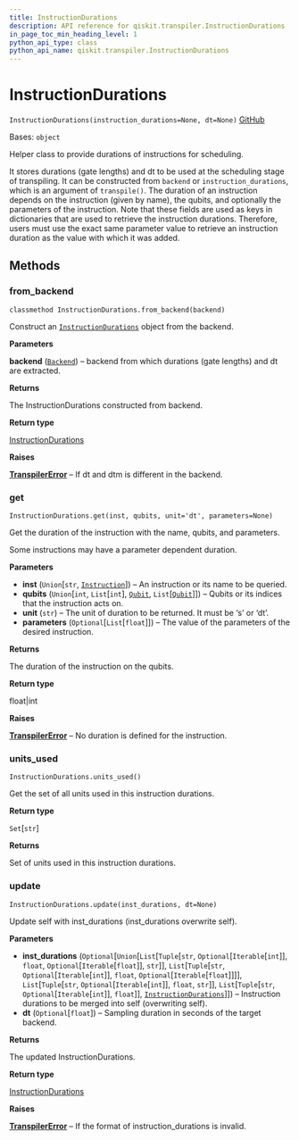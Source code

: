 ```yaml
---
title: InstructionDurations
description: API reference for qiskit.transpiler.InstructionDurations
in_page_toc_min_heading_level: 1
python_api_type: class
python_api_name: qiskit.transpiler.InstructionDurations
---
```


# InstructionDurations

<span id="qiskit.transpiler.InstructionDurations" />

`InstructionDurations(instruction_durations=None, dt=None)` [GitHub](https://github.com/qiskit/qiskit/tree/stable/0.23/qiskit/transpiler/instruction_durations.py "view source code")

Bases: `object`

Helper class to provide durations of instructions for scheduling.

It stores durations (gate lengths) and dt to be used at the scheduling stage of transpiling. It can be constructed from `backend` or `instruction_durations`, which is an argument of `transpile()`. The duration of an instruction depends on the instruction (given by name), the qubits, and optionally the parameters of the instruction. Note that these fields are used as keys in dictionaries that are used to retrieve the instruction durations. Therefore, users must use the exact same parameter value to retrieve an instruction duration as the value with which it was added.

## Methods

### from\_backend

<span id="qiskit.transpiler.InstructionDurations.from_backend" />

`classmethod InstructionDurations.from_backend(backend)`

Construct an [`InstructionDurations`](qiskit.transpiler.InstructionDurations "qiskit.transpiler.InstructionDurations") object from the backend.

**Parameters**

**backend** ([`Backend`](qiskit.providers.Backend "qiskit.providers.backend.Backend")) – backend from which durations (gate lengths) and dt are extracted.

**Returns**

The InstructionDurations constructed from backend.

**Return type**

[InstructionDurations](qiskit.transpiler.InstructionDurations "qiskit.transpiler.InstructionDurations")

**Raises**

[**TranspilerError**](qiskit.transpiler.TranspilerError "qiskit.transpiler.TranspilerError") – If dt and dtm is different in the backend.

### get

<span id="qiskit.transpiler.InstructionDurations.get" />

`InstructionDurations.get(inst, qubits, unit='dt', parameters=None)`

Get the duration of the instruction with the name, qubits, and parameters.

Some instructions may have a parameter dependent duration.

**Parameters**

*   **inst** (`Union`\[`str`, [`Instruction`](qiskit.circuit.Instruction "qiskit.circuit.instruction.Instruction")]) – An instruction or its name to be queried.
*   **qubits** (`Union`\[`int`, `List`\[`int`], [`Qubit`](qiskit.circuit.Qubit "qiskit.circuit.quantumregister.Qubit"), `List`\[[`Qubit`](qiskit.circuit.Qubit "qiskit.circuit.quantumregister.Qubit")]]) – Qubits or its indices that the instruction acts on.
*   **unit** (`str`) – The unit of duration to be returned. It must be ‘s’ or ‘dt’.
*   **parameters** (`Optional`\[`List`\[`float`]]) – The value of the parameters of the desired instruction.

**Returns**

The duration of the instruction on the qubits.

**Return type**

float|int

**Raises**

[**TranspilerError**](qiskit.transpiler.TranspilerError "qiskit.transpiler.TranspilerError") – No duration is defined for the instruction.

### units\_used

<span id="qiskit.transpiler.InstructionDurations.units_used" />

`InstructionDurations.units_used()`

Get the set of all units used in this instruction durations.

**Return type**

`Set`\[`str`]

**Returns**

Set of units used in this instruction durations.

### update

<span id="qiskit.transpiler.InstructionDurations.update" />

`InstructionDurations.update(inst_durations, dt=None)`

Update self with inst\_durations (inst\_durations overwrite self).

**Parameters**

*   **inst\_durations** (`Optional`\[`Union`\[`List`\[`Tuple`\[`str`, `Optional`\[`Iterable`\[`int`]], `float`, `Optional`\[`Iterable`\[`float`]], `str`]], `List`\[`Tuple`\[`str`, `Optional`\[`Iterable`\[`int`]], `float`, `Optional`\[`Iterable`\[`float`]]]], `List`\[`Tuple`\[`str`, `Optional`\[`Iterable`\[`int`]], `float`, `str`]], `List`\[`Tuple`\[`str`, `Optional`\[`Iterable`\[`int`]], `float`]], [`InstructionDurations`](qiskit.transpiler.InstructionDurations "qiskit.transpiler.instruction_durations.InstructionDurations")]]) – Instruction durations to be merged into self (overwriting self).
*   **dt** (`Optional`\[`float`]) – Sampling duration in seconds of the target backend.

**Returns**

The updated InstructionDurations.

**Return type**

[InstructionDurations](qiskit.transpiler.InstructionDurations "qiskit.transpiler.InstructionDurations")

**Raises**

[**TranspilerError**](qiskit.transpiler.TranspilerError "qiskit.transpiler.TranspilerError") – If the format of instruction\_durations is invalid.

